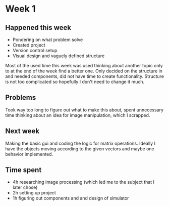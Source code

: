 # Week 1

## Happened this week

* Pondering on what problem solve
* Created project
* Version control setup
* Visual design and vaguely defined structure

Most of the used time this week was used thinking about another topic only to at the end of the week find a better one. Only decided on the structure in and needed components, did not have time to create functionality. Structure is not too complicated so hopefully I don't need to change it much. 

## Problems

Took way too long to figure out what to make this about, spent unnecessary time thinking about an idea for image manipulation, which I scrapped.

## Next week

Making the basic gui and coding the logic for matrix operations. Ideally I have the objects moving according to the given vectors and maybe one behavior implemented.

## Time spent

* 4h researching image processing (which led me to the subject that I later chose)
* 2h setting up project
* 1h figuring out components and and design of simulator